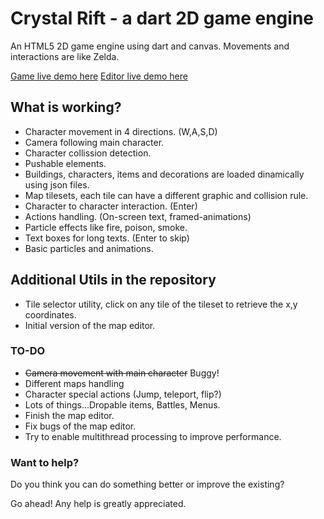 # Crystal Rift - a dart 2D game engine

An HTML5 2D game engine using dart and canvas. Movements and interactions are like Zelda.

[Game live demo here](http://foxxor.github.io/crystalrift-dart/gameengine.html)
[Editor live demo here](http://foxxor.github.io/crystalrift-dart/editor.html)

## What is working?

* Character movement in 4 directions. (W,A,S,D)
* Camera following main character.
* Character collission detection.
* Pushable elements.
* Buildings, characters, items and decorations are loaded dinamically using json files.
* Map tilesets, each tile can have a different graphic and collision rule.
* Character to character interaction. (Enter)
* Actions handling. (On-screen text, framed-animations)
* Particle effects like fire, poison, smoke.
* Text boxes for long texts. (Enter to skip)
* Basic particles and animations.

## Additional Utils in the repository

* Tile selector utility, click on any tile of the tileset to retrieve the x,y coordinates.
* Initial version of the map editor.

### TO-DO

* ~~Camera movement with main character~~ Buggy!
* Different maps handling
* Character special actions (Jump, teleport, flip?)
* Lots of things...Dropable items, Battles, Menus.
* Finish the map editor.
* Fix bugs of the map editor.
* Try to enable multithread processing to improve performance.

### Want to help?

Do you think you can do something better or improve the existing?

Go ahead! Any help is greatly appreciated.
